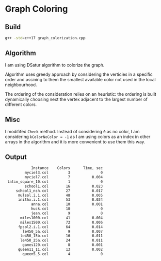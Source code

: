 # Graph Coloring

## Build

```bash
g++ -std=c++17 graph_colorization.cpp
```

## Algorithm

I am using DSatur algorithm to colorize the graph.

Algorithm uses greedy approach by considering the verticies
in a specific order and assining to them the smallest available color
not used in the local neighbourhood.

The ordering of the consideration relies on an heuristic:
the ordering is built dynamically choosing next the vertex adjacent to
the largest number of different colors.

## Misc

I modififed `Check` method. Instead of considering `0` as no color, I am considering
`kColorNoColor = -1` as I am using colors as an index in other arrays in the algorithm
and it is more convenient to use them this way.

## Output

```bash
            Instance    Colors      Time, sec
         myciel3.col         3              0
         myciel7.col         7          0.004
 latin_square_10.col         1              0
         school1.col        16          0.023
     school1_nsh.col        27          0.017
      mulsol.i.1.col        48          0.005
      inithx.i.1.col        53          0.024
            anna.col        10          0.001
            huck.col        10              0
            jean.col         9              0
       miles1000.col        41          0.004
       miles1500.col        72          0.006
      fpsol2.i.1.col        64          0.014
        le450_5a.col         9          0.007
       le450_15b.col        16          0.011
       le450_25a.col        24          0.011
        games120.col         8          0.001
      queen11_11.col        13          0.002
        queen5_5.col         4              0
```
